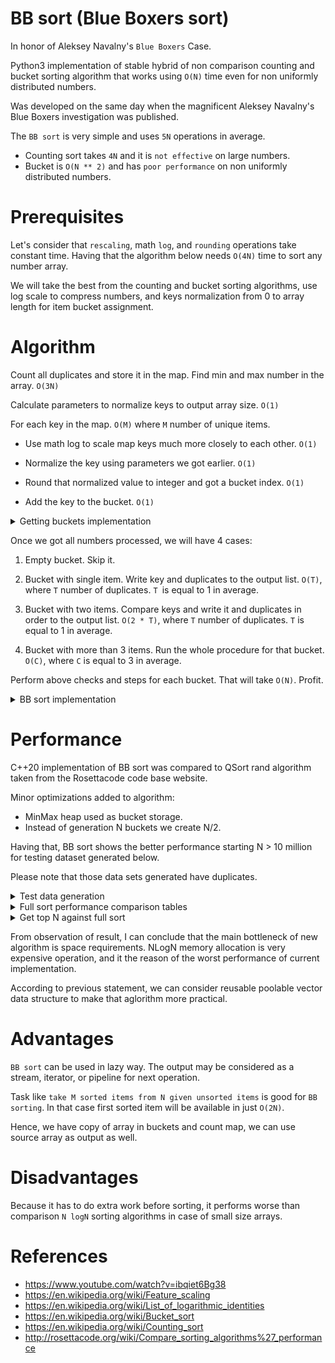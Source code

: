 # BB sort (Blue Boxers sort)

In honor of Aleksey Navalny's ``Blue Boxers`` Case.

Python3 implementation of stable hybrid of non comparison counting and bucket sorting algorithm that works using ``O(N)`` time even for non uniformly distributed numbers.

Was developed on the same day when the magnificent Aleksey Navalny's Blue Boxers investigation was published. 

The ``BB sort`` is very simple and uses ``5N`` operations in average. 

- Counting sort takes ``4N`` and it is ``not effective`` on large numbers.
- Bucket is ``O(N ** 2)`` and has ``poor performance`` on non uniformly distributed numbers.

# Prerequisites

Let's consider that ``rescaling``, math ``log``, and ``rounding`` operations take constant time. Having that the algorithm below needs ``O(4N)`` time to sort any number array. 

We will take the best from the counting and bucket sorting algorithms, use log scale to compress numbers, and keys normalization from 0 to array length for item bucket assignment.

# Algorithm

Count all duplicates and store it in the map. Find min and max number in the array. ``O(3N)``

Calculate parameters to normalize keys to output array size. ``O(1)``

For each key in the map. ``O(M)`` where ``M`` number of unique items.

- Use math log to scale map keys much more closely to each other. ``O(1)``

- Normalize the key using parameters we got earlier. ``O(1)``

- Round that normalized value to integer and got a bucket index. ``O(1)``

- Add the key to the bucket. ``O(1)``

<details>
		<summary> Getting buckets implementation </summary>
  
  ```python

      def Get_buckets(items, count, count_map):

        def Get_log(x):            
            if abs(x) < 2: return x
            return math.log2(x) if x > 0 else -math.log2(abs(x))

        def Get_linear_transform_params(x1, x2, y1, y2):
            dx = x1 - x2
            if dx == 0: return 0, 0
            a = (y1 - y2) / dx
            b = y1 - (a * x1)
            return a, b

        min_element, max_element, size =  min(items), max(items), count

        a, b     = Get_linear_transform_params(Get_log(min_element), Get_log(max_element), 0, size - 1)
        buckets  = [None] * size

        for item in items: count_map[item] += 1 

        for key in count_map.keys(): 
            # ApplyLinearTransform    
            index = int((a *  Get_log(key)) + b) 
            bucket = buckets[index]
            if bucket:  bucket.append(key)
            else:  buckets[index] =  [key]
        return buckets
   ```  
	
</details>

Once we got all numbers processed, we will have 4 cases: 

1. Empty bucket. Skip it.

2. Bucket with single item. Write key and duplicates to the output list. ``O(T)``, where ``T`` number of duplicates. ``T ``is equal to 1 in average.

3. Bucket with two items. Compare keys and write it and duplicates in order to the output list. ``O(2 * T)``, where ``T`` number of duplicates. ``T`` is equal to 1 in average.

4. Bucket with more than 3 items. Run the whole procedure for that bucket. ``O(C)``, where ``C`` is equal to 3 in average. 

Perform above checks and steps for each bucket. That will take ``O(N)``. Profit. 

<details>
		<summary> BB sort implementation </summary>
  
  ```python

      def BB_sort_core(enumerable, count, output): 

        def Fill_stream(val, output, count_map): 
            for j in range(count_map[val]): output.append(val)

        count_map = defaultdict(int)
        buckets   = Get_buckets(enumerable, count, count_map)

        for bucket in buckets:
            if bucket:
                bucket_count = len(bucket)
                if bucket_count   == 1: Fill_stream(bucket[0], output, count_map)        
                elif bucket_count == 2:
                    b1, b2 = bucket[0], bucket[1]
                    if b1 > b2: b1, b2 = b2, b1
                    Fill_stream(b1, output, count_map)
                    Fill_stream(b2, output, count_map)        
                else:  BB_sort_core(bucket, bucket_count, output)
   ```  
	
</details>

# Performance 

C++20 implementation of BB sort was compared to QSort rand algorithm taken from the Rosettacode code base website.

Minor optimizations added to algorithm:
- MinMax heap used as bucket storage.
- Instead of generation N buckets we create N/2.

Having that, BB sort shows the better performance starting N > 10 million for testing dataset generated below. 

Please note that those data sets generated have duplicates.

<details>
		<summary> Test data generation </summary>

  ```cpp
        tests.push_back(sample(range<T>(-100000, 100000), 1000));
        tests.push_back(sample(range<T>(-100000, 100000), 10000));
        tests.push_back(sample(range<T>(-100000, 100000), 100000));
        tests.push_back(sample(range<T>(-100000, 100000), 1000000));
        tests.push_back(sample(range<T>(-100000, 100000), 10000000));
        tests.push_back(sample(range<T>(-100000, 100000), 100000000));
        tests.push_back(sample(range<T>(-100000, 100000), 2000000000));
 
//generation methods

template <typename T>
std::vector<T> range(T start, T end){

    std::vector<T> t;
    for (int i = start; i < end; ++i) {
        t.push_back(i);
    }

    return t;
}

template <typename T>
std::vector<T> sample(std::vector<T> population, long long count){

    std::vector<T> result;

    while (result.size() <= count) {

        std::vector<T> sampled;

        std::sample(population.begin(),
                    population.end(),
                    std::back_inserter(sampled),
                    count,
                    std::mt19937{std::random_device{}()});

        for(auto i: sampled){
            result.push_back(i);
        }
    }
    return result;
}
  ```  


</details>

<details>
		<summary> Full sort performance comparison tables </summary>

``N``: 100 000, ``OS``: Win10 Pro, ``CPU``: AMD Ryzen 7 4800H, ``RAM``: 64.0 GB, ``--O3``

``uint8:``

| case |    N  |    qsort (ns) |   bb sort (ns )   |
|------|-------|---------------|------------------|
|   1  | 1     |      2 000 100 |     1 005 000     |
|   2  | 10    |    10  198 300 |   10  007 800     |
|   3  | 100   |   170  365 800 |  133  798 500     |
|   4  | 1000  |  1 727  540 500 | 1 331  475 000     |
|   5  | 20000  | 32 975 382 500 | 26 625 005 800    |

``long:``

| case |    N  |    qsort (ns) |   bb sort (ns )|
|------|-------|---------------|------------------|
|   1  | 1     |     11 002 500 |    59 367600     |
|   2  | 10    |     66 012 300 |    99 028900     |
|   3  | 100   |    524 117 900 |   385 087200     |
|   4  | 1000  |   5 092 121 800 |  3 051 038 300     |
|   5  | 20000  | 100 116 390 900 | 60 191 307 100    |

``double:``

| case |    N  |    qsort (ns) |   bb sort (ns )|
|------|-------|---------------|------------------|
|   1  | 1     |    14 016 300 |      77 567 800     |
|   2  | 10    |    84 019 200 |     255 961 100     |
|   3  | 100   |   6 78 025 400 |    10 1873 800     |
|   4  | 1000  |  65 38 606 100 |    8 978 723 200     |
|   5  | 20000  | 131 266 887 200 | 184 922 020 300    |

</details>

<details>
		<summary> Get top N against full sort </summary>

``N``: 100 000, ``OS``: Win10 Pro, ``CPU``: AMD Ryzen 7 4800H, ``RAM``: 64.0 GB, ``--O3``

``uint8:``

| case |    N  |    qsort (ns)   |   get top 1 (ns ) |  get top 100 (ns )   |
|------|-------|-----------------|-------------------|----------------------|
|   1  | 1     |       2 000 100 |        998 400    |      1 001 200       |
|   2  | 10    |      15 429 700 |     15 623 700    |     15 842 100       |
|   3  | 100   |     168 221 100 |     84 196 800    |     89 441 700       |
|   4  | 1000  |   1 643 511 700 |    854 106 500    |    851 551 200       |
|   5  | 20000  | 33 109 880 400 | 17 291 026 300    | 17 173 233 500       |

``long:``

| case |    N  |    qsort (ns)   |   get top 1 (ns ) |  get top 100 (ns )   |
|------|-------|-----------------|-------------------|----------------------|
|   1  | 2     |      8 025 100  |      23 003 000    |    20 228 000       |
|   2  | 12    |      68 566 300 |      42 277 400    |    51 449 300       |
|   3  | 100   |     528 712 900 |     199 213 800    |   183 737 500       |
|   4  | 1000  |   5 013 204 000 |   1 648 822 800    |  1 634 947 000      |
|   5  | 20000  | 100 182 266 100 | 32 750 932 200    | 32 081 425 500      |


``double:``

| case |    N  |    qsort (ns)    |   get top 1 (ns ) |  get top 100 (ns )   |
|------|-------|------------------|-------------------|----------------------|
|   1  | 1     |       19 061 300 |     30 294 500    |     31 411 300       |
|   2  | 10    |       866 948 00 |     71 614 500    |     70 455 700       |
|   3  | 100   |      694 641 500 |    386 856 900    |    376 480 400       |
|   4  | 1000  |    6 622 442 300 |  3 531 102 600    |  3 528 902 500       |
|   5  | 20000  | 131 559 809 000 | 71 188 808 600    | 69 795 337 800       |


</details>

From observation of result, I can conclude that the main bottleneck of new algorithm is space requirements. NLogN memory allocation is very expensive operation, and it the reason of the worst performance of current implementation.

According to previous statement, we can consider reusable poolable vector data structure to make that aglorithm more practical.

# Advantages

``BB sort`` can be used in lazy way. The output may be considered as a stream, iterator, or pipeline for next operation.

Task like ``take M sorted items from N given unsorted items`` is good for ``BB sorting``. In that case first sorted item will be available in just ``O(2N)``.

Hence, we have copy of array in buckets and count map, we can use source array as output as well.

# Disadvantages

Because it has to do extra work before sorting, it performs worse than comparison ``N logN`` sorting algorithms in case of small size arrays.

# References

- https://www.youtube.com/watch?v=ibqiet6Bg38
- https://en.wikipedia.org/wiki/Feature_scaling
- https://en.wikipedia.org/wiki/List_of_logarithmic_identities
- https://en.wikipedia.org/wiki/Bucket_sort
- https://en.wikipedia.org/wiki/Counting_sort
- http://rosettacode.org/wiki/Compare_sorting_algorithms%27_performance
